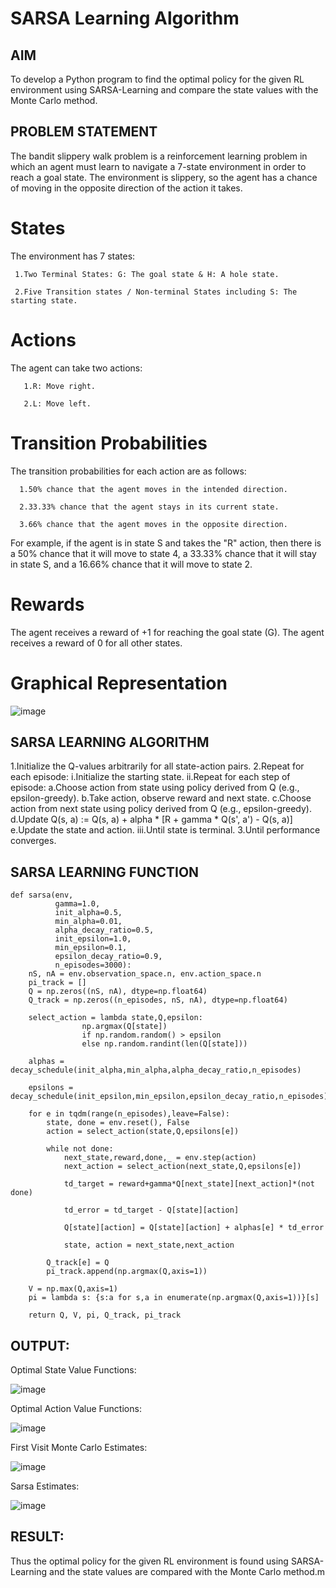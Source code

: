 # SARSA Learning Algorithm


## AIM
To develop a Python program to find the optimal policy for the given RL environment using SARSA-Learning and compare the state values with the Monte Carlo method.

## PROBLEM STATEMENT
The bandit slippery walk problem is a reinforcement learning problem in which an agent must learn to navigate a 7-state environment in order to reach a goal state. The environment is slippery, so the agent has a chance of moving in the opposite direction of the action it takes.

# States
The environment has 7 states:

     1.Two Terminal States: G: The goal state & H: A hole state.
     
     2.Five Transition states / Non-terminal States including S: The starting state.
# Actions
The agent can take two actions:

       1.R: Move right.
       
       2.L: Move left.
# Transition Probabilities
The transition probabilities for each action are as follows:

      1.50% chance that the agent moves in the intended direction.
      
      2.33.33% chance that the agent stays in its current state.
      
      3.66% chance that the agent moves in the opposite direction.
      
For example, if the agent is in state S and takes the "R" action, then there is a 50% chance that it will move to state 4, a 33.33% chance that it will stay in state S, and a 16.66% chance that it will move to state 2.
# Rewards
The agent receives a reward of +1 for reaching the goal state (G). The agent receives a reward of 0 for all other states.

# Graphical Representation
![image](https://github.com/Bhuvaneshwari-2003/sarsa-learning/assets/94828604/3cda586c-23bf-4e98-9e86-91415709e6fe)

## SARSA LEARNING ALGORITHM
1.Initialize the Q-values arbitrarily for all state-action pairs.
2.Repeat for each episode:
    i.Initialize the starting state.
    ii.Repeat for each step of episode:
         a.Choose action from state using policy derived from Q (e.g., epsilon-greedy).
         b.Take action, observe reward and next state.
         c.Choose action from next state using policy derived from Q (e.g., epsilon-greedy).
         d.Update Q(s, a) := Q(s, a) + alpha * [R + gamma * Q(s', a') - Q(s, a)]
         e.Update the state and action.
    iii.Until state is terminal.
3.Until performance converges.


## SARSA LEARNING FUNCTION
```
def sarsa(env,
          gamma=1.0,
          init_alpha=0.5,
          min_alpha=0.01,
          alpha_decay_ratio=0.5,
          init_epsilon=1.0,
          min_epsilon=0.1,
          epsilon_decay_ratio=0.9,
          n_episodes=3000):
    nS, nA = env.observation_space.n, env.action_space.n
    pi_track = []
    Q = np.zeros((nS, nA), dtype=np.float64)
    Q_track = np.zeros((n_episodes, nS, nA), dtype=np.float64)

    select_action = lambda state,Q,epsilon: 
    			np.argmax(Q[state]) 
    			if np.random.random() > epsilon 
                else np.random.randint(len(Q[state]))

    alphas = decay_schedule(init_alpha,min_alpha,alpha_decay_ratio,n_episodes)

    epsilons = decay_schedule(init_epsilon,min_epsilon,epsilon_decay_ratio,n_episodes)

    for e in tqdm(range(n_episodes),leave=False):
        state, done = env.reset(), False
        action = select_action(state,Q,epsilons[e])

        while not done:
            next_state,reward,done,_ = env.step(action)
            next_action = select_action(next_state,Q,epsilons[e])

            td_target = reward+gamma*Q[next_state][next_action]*(not done)

            td_error = td_target - Q[state][action]

            Q[state][action] = Q[state][action] + alphas[e] * td_error

            state, action = next_state,next_action

        Q_track[e] = Q
        pi_track.append(np.argmax(Q,axis=1))

    V = np.max(Q,axis=1)
    pi = lambda s: {s:a for s,a in enumerate(np.argmax(Q,axis=1))}[s]

    return Q, V, pi, Q_track, pi_track
```

## OUTPUT:
Optimal State Value Functions:

![image](https://github.com/Bhuvaneshwari-2003/sarsa-learning/assets/94828604/e1e704b4-f8eb-42e6-b682-80c5fedf946a)

Optimal Action Value Functions:

![image](https://github.com/Bhuvaneshwari-2003/sarsa-learning/assets/94828604/3c488abc-a7fd-4cc4-84b4-71baa0dfb54a)

First Visit Monte Carlo Estimates:

![image](https://github.com/Bhuvaneshwari-2003/sarsa-learning/assets/94828604/8d6a2570-4437-4714-a85c-631c4da9c45d)

Sarsa Estimates:

![image](https://github.com/Bhuvaneshwari-2003/sarsa-learning/assets/94828604/89054d6d-3e16-4894-ba8d-0b741e63052b)


## RESULT:
Thus the optimal policy for the given RL environment is found using SARSA-Learning and the state values are compared with the Monte Carlo method.m

